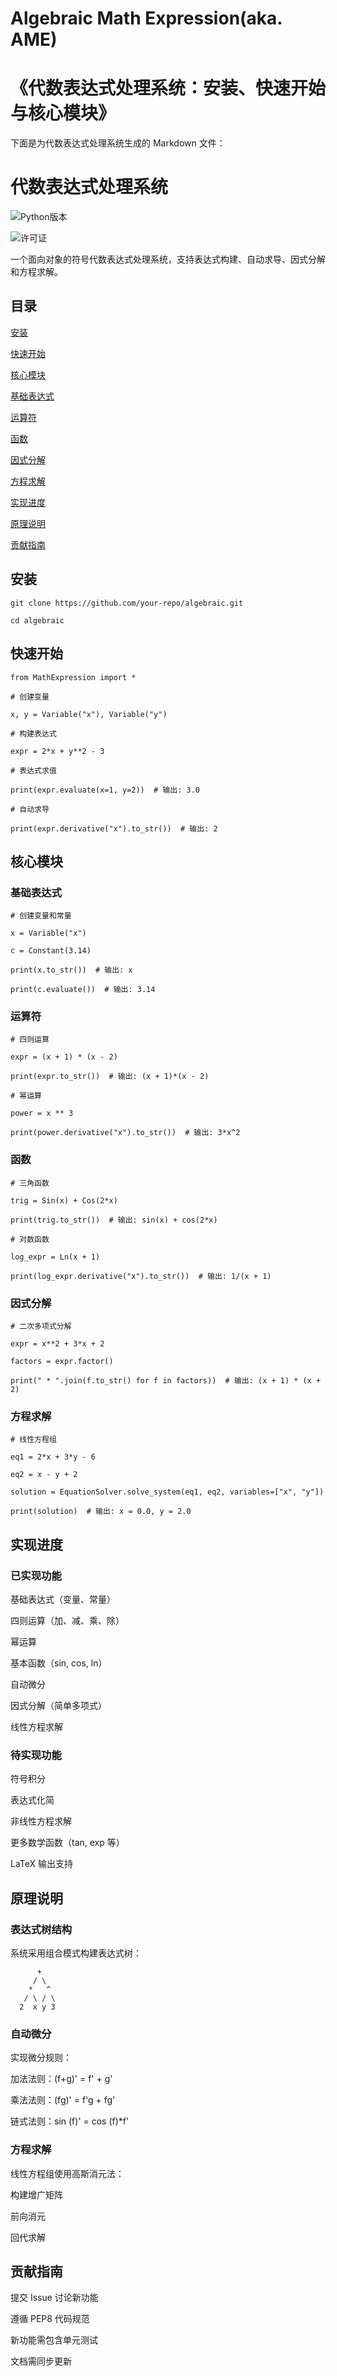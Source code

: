# Algebraic Math Expression(aka. AME)
# 《代数表达式处理系统：安装、快速开始与核心模块》

下面是为代数表达式处理系统生成的 Markdown 文件：

# 代数表达式处理系统



![Python版本](https://img.shields.io/badge/Python-3.8%2B-blue)



![许可证](https://img.shields.io/badge/许可证-MIT-green)

一个面向对象的符号代数表达式处理系统，支持表达式构建、自动求导、因式分解和方程求解。

## 目录

[安装](#安装)

[快速开始](#快速开始)

[核心模块](#核心模块)

[基础表达式](#基础表达式)

[运算符](#运算符)

[函数](#函数)

[因式分解](#因式分解)

[方程求解](#方程求解)

[实现进度](#实现进度)

[原理说明](#原理说明)

[贡献指南](#贡献指南)

## 安装



```
git clone https://github.com/your-repo/algebraic.git

cd algebraic
```

## 快速开始



```
from MathExpression import *

# 创建变量

x, y = Variable("x"), Variable("y")

# 构建表达式

expr = 2*x + y**2 - 3

# 表达式求值

print(expr.evaluate(x=1, y=2))  # 输出: 3.0

# 自动求导

print(expr.derivative("x").to_str())  # 输出: 2
```

## 核心模块

### 基础表达式



```
# 创建变量和常量

x = Variable("x")

c = Constant(3.14)

print(x.to_str())  # 输出: x

print(c.evaluate())  # 输出: 3.14
```

### 运算符



```
# 四则运算

expr = (x + 1) * (x - 2)

print(expr.to_str())  # 输出: (x + 1)*(x - 2)

# 幂运算

power = x ** 3

print(power.derivative("x").to_str())  # 输出: 3*x^2
```

### 函数



```
# 三角函数

trig = Sin(x) + Cos(2*x)

print(trig.to_str())  # 输出: sin(x) + cos(2*x)

# 对数函数

log_expr = Ln(x + 1)

print(log_expr.derivative("x").to_str())  # 输出: 1/(x + 1)
```

### 因式分解



```
# 二次多项式分解

expr = x**2 + 3*x + 2

factors = expr.factor()

print(" * ".join(f.to_str() for f in factors))  # 输出: (x + 1) * (x + 2)
```

### 方程求解



```
# 线性方程组

eq1 = 2*x + 3*y - 6

eq2 = x - y + 2

solution = EquationSolver.solve_system(eq1, eq2, variables=["x", "y"])

print(solution)  # 输出: x = 0.0, y = 2.0
```

## 实现进度

### 已实现功能

基础表达式（变量、常量）

四则运算（加、减、乘、除）

幂运算

基本函数（sin, cos, ln）

自动微分

因式分解（简单多项式）

线性方程求解

### 待实现功能

符号积分

表达式化简

非线性方程求解

更多数学函数（tan, exp 等）

LaTeX 输出支持

## 原理说明

### 表达式树结构

系统采用组合模式构建表达式树：



```
      +
     / \
    *   ^
   / \ / \
  2  x y 3
```

### 自动微分

实现微分规则：

加法法则：(f+g)' = f' + g'

乘法法则：(fg)' = f'g + fg'

链式法则：sin (f)' = cos (f)\*f'

### 方程求解

线性方程组使用高斯消元法：

构建增广矩阵

前向消元

回代求解

## 贡献指南

提交 Issue 讨论新功能

遵循 PEP8 代码规范

新功能需包含单元测试

文档需同步更新